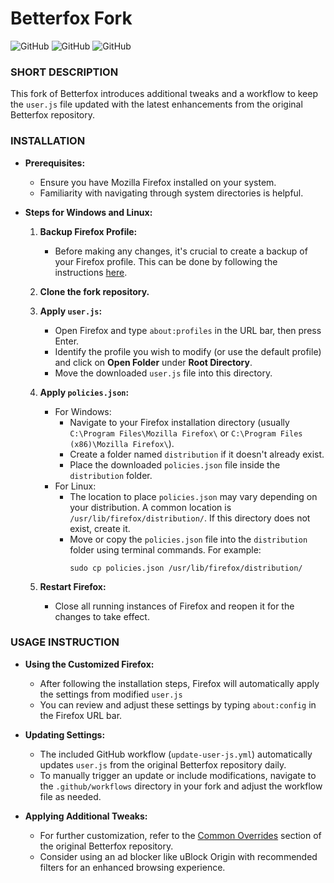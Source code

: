 # Betterfox Fork

![GitHub](https://img.shields.io/github/license/JarnotMaciej/betterfox?style=flat-square) ![GitHub](https://img.shields.io/github/languages/top/JarnotMaciej/betterfox?style=flat-square) ![GitHub](https://img.shields.io/github/languages/code-size/JarnotMaciej/betterfox?style=flat-square) 

### SHORT DESCRIPTION
This fork of Betterfox introduces additional tweaks and a workflow to keep the `user.js` file updated with the latest enhancements from the original Betterfox repository.

### INSTALLATION

- **Prerequisites:**
  - Ensure you have Mozilla Firefox installed on your system.
  - Familiarity with navigating through system directories is helpful.

- **Steps for Windows and Linux:**

  1. **Backup Firefox Profile:**
     - Before making any changes, it's crucial to create a backup of your Firefox profile. This can be done by following the instructions [here](https://github.com/yokoffing/Betterfox/wiki/Backup).

  2. **Clone the fork repository.**

  3. **Apply `user.js`:**
     - Open Firefox and type `about:profiles` in the URL bar, then press Enter.
     - Identify the profile you wish to modify (or use the default profile) and click on **Open Folder** under **Root Directory**.
     - Move the downloaded `user.js` file into this directory.

  4. **Apply `policies.json`:**
     - For Windows:
       - Navigate to your Firefox installation directory (usually `C:\Program Files\Mozilla Firefox\` or `C:\Program Files (x86)\Mozilla Firefox\`).
       - Create a folder named `distribution` if it doesn't already exist.
       - Place the downloaded `policies.json` file inside the `distribution` folder.
     - For Linux:
       - The location to place `policies.json` may vary depending on your distribution. A common location is `/usr/lib/firefox/distribution/`. If this directory does not exist, create it.
       - Move or copy the `policies.json` file into the `distribution` folder using terminal commands. For example:
         ```
         sudo cp policies.json /usr/lib/firefox/distribution/
         ```

  5. **Restart Firefox:**
     - Close all running instances of Firefox and reopen it for the changes to take effect.

### USAGE INSTRUCTION

- **Using the Customized Firefox:**
  - After following the installation steps, Firefox will automatically apply the settings from modified `user.js`
  - You can review and adjust these settings by typing `about:config` in the Firefox URL bar.

- **Updating Settings:**
  - The included GitHub workflow (`update-user-js.yml`) automatically updates `user.js` from the original Betterfox repository daily.
  - To manually trigger an update or include modifications, navigate to the `.github/workflows` directory in your fork and adjust the workflow file as needed.

- **Applying Additional Tweaks:**
  - For further customization, refer to the [Common Overrides](https://github.com/yokoffing/Betterfox/wiki/Common-Overrides) section of the original Betterfox repository.
  - Consider using an ad blocker like uBlock Origin with recommended filters for an enhanced browsing experience.
